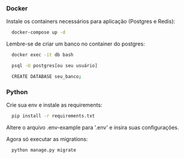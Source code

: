 ### Docker
Instale os containers necessários para aplicação (Postgres e Redis):

```bash
  docker-compose up -d
```

Lembre-se de criar um banco no container do postgres:

```bash
  docker exec -it db bash
```
```bash
  psql -U postgres[ou seu usuário]
```
```bash
  CREATE DATABASE seu_banco;
```
### Python
Crie sua env e instale as requirements: 
```bash
  pip install -r requirements.txt
```
Altere o arquivo .env-example para '.env' e insira suas configurações.

Agora só executar as migrations:
```bash
  python manage.py migrate
```
